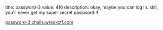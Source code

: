 title: password-3
value: 416
description: okay, maybe you can log in. still, you'll never get my super secret password!!!

[password-3.challs.wreckctf.com](https://password-3.challs.wreckctf.com/)
